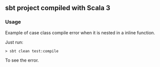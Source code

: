 ## sbt project compiled with Scala 3

### Usage
       
Example of case class compile error when it is nested in a inline function.

Just run: 

```
> sbt clean test:compile
```

To see the error.
